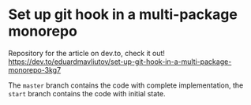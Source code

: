 # Set up git hook in a multi-package monorepo
Repository for the article on dev.to, check it out!
https://dev.to/eduardmavliutov/set-up-git-hook-in-a-multi-package-monorepo-3kg7

The `master` branch contains the code with complete implementation, the `start` branch contains the code with initial state.
